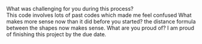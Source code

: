 What was challenging for you during this process?\
This code involves lots of past codes which made me feel confused
What makes more sense now than it did before you started?
the distance formula between the shapes now makes sense.
What are you proud of?
I am proud of finishing this project by the due date. 
